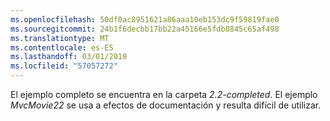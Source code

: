 ```yaml
---
ms.openlocfilehash: 50df0ac8951621a86aaa10eb153dc9f59819fae0
ms.sourcegitcommit: 24b1f6decbb17bb22a45166e5fdb0845c65af498
ms.translationtype: MT
ms.contentlocale: es-ES
ms.lasthandoff: 03/01/2019
ms.locfileid: "57057272"
---
```

El ejemplo completo se encuentra en la carpeta *2.2-completed*. El ejemplo *MvcMovie22* se usa a efectos de documentación y resulta difícil de utilizar.